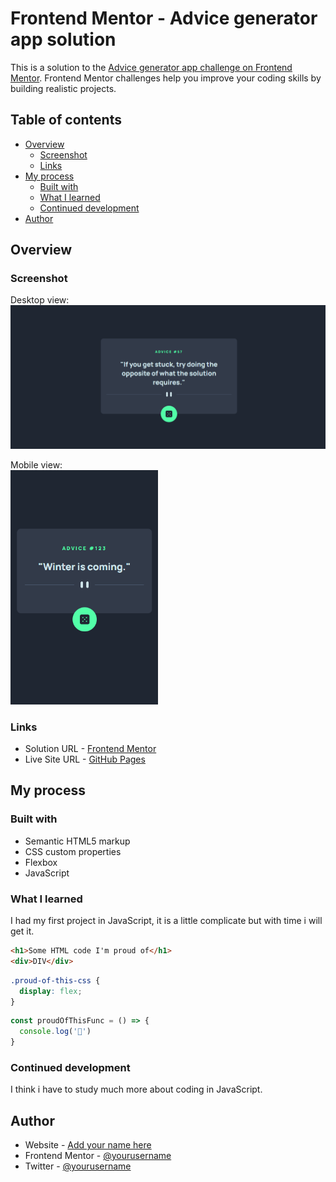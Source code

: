 # Frontend Mentor - Advice generator app solution

This is a solution to the [Advice generator app challenge on Frontend Mentor](https://www.frontendmentor.io/challenges/advice-generator-app-QdUG-13db). Frontend Mentor challenges help you improve your coding skills by building realistic projects.

## Table of contents

- [Overview](#overview)
  - [Screenshot](#screenshot)
  - [Links](#links)
- [My process](#my-process)
  - [Built with](#built-with)
  - [What I learned](#what-i-learned)
  - [Continued development](#continued-development)
- [Author](#author)

## Overview

### Screenshot

Desktop view:
<img src="./src/images/1440px.png">

Mobile view:<br>
<img style="height: 375px;" src="./src/images/375px.png">

### Links

- Solution URL - [Frontend Mentor](https://your-solution-url.com)
- Live Site URL - [GitHub Pages](https://your-live-site-url.com)

## My process

### Built with

- Semantic HTML5 markup
- CSS custom properties
- Flexbox
- JavaScript

### What I learned

I had my first project in JavaScript, it is a little complicate but with time i will get it.

```html
<h1>Some HTML code I'm proud of</h1>
<div>DIV</div>
```
```css
.proud-of-this-css {
  display: flex;
}
```
```js
const proudOfThisFunc = () => {
  console.log('🎉')
}
```

### Continued development

I think i have to study much more about coding in JavaScript.

## Author

- Website - [Add your name here](https://www.your-site.com)
- Frontend Mentor - [@yourusername](https://www.frontendmentor.io/profile/yourusername)
- Twitter - [@yourusername](https://www.twitter.com/yourusername)